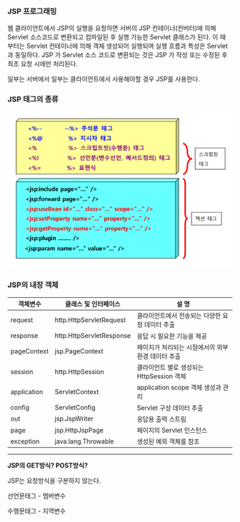 ### JSP 프로그래밍

웹 클라이언트에서 JSP의 실행을 요청하면 서버의 JSP 컨테이너(컨버터)에 의해 Servlet 소스코드로 변환되고 컴파일된 후 실행 가능한 Servlet 클래스가 된다. 이 때 부터는 Servlet 컨테이너에 의해 객체 생성되어 실행되며 실행 흐름과 특성은 Servlet 과 동일하다. JSP 가 Servlet 소스 코드로 변환되는 것은 JSP 가 작성 또는 수정된 후 최초 요청 시에만 처리된다.

일부는 서버에서 일부는 클라이언트에서 사용해야할 경우 JSP를 사용한다.

### JSP 태그의 종류

![24.PNG](img/24.PNG)

### JSP의 내장 객체

| 객체변수 | 클래스 및 인터페이스 | 설 명 |
| --- | --- | --- |
| request | http.HttpServletRequest | 클라이언트에서 전송되는 다양한 요청 데이터 추출 |
| response | http.HttpServletResponse | 응답 시 필요한 기능을 제공 |
| pageContext | jsp.PageContext | 페이지가 처리되는 시점에서의 외부 환경 데이터 추출 |
| session | http.HttpSession | 클라이언트 별로 생성되는 HttpSession 객체 |
| application | ServletContext | application scope 객체 생성과 관리 |
| config | ServletConfig | Servlet 구성 데이터 추출 |
| out | jsp.JspWriter | 응답용 출력 스트림 |
| page | jsp.HttpJspPage | 페이지의 Servlet 인스턴스 |
| exception | java.lang.Throwable | 생성된 예외 객체를 참조 |

---

**JSP의 GET방식? POST방식?**

JSP는 요청방식을 구분하지 않는다.

선언문태그 - 멤버변수

수행문태그 - 지역변수